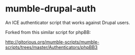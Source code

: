 mumble-drupal-auth
==================

An ICE authenticator script that works against Drupal users.

Forked from this similar script for phpBB:

  http://gitorious.org/mumble-scripts/mumble-scripts/trees/master/Authenticators/phpBB3

